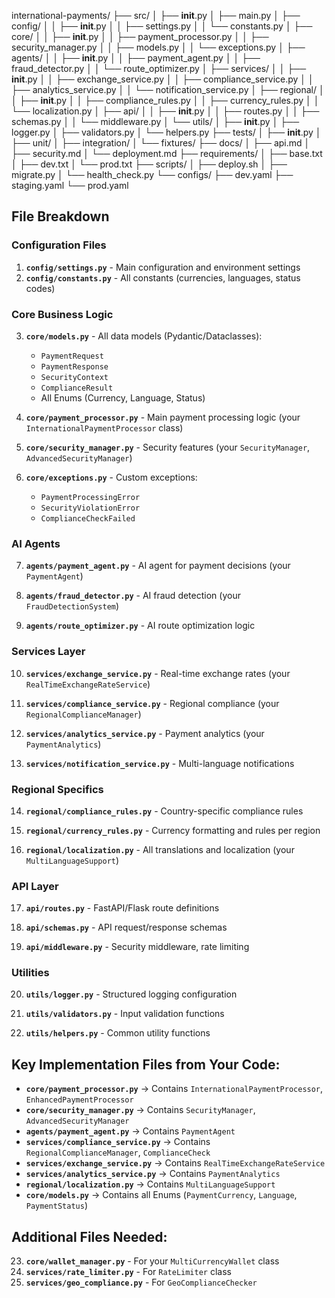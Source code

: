 international-payments/
├── src/
│   ├── __init__.py
│   ├── main.py
│   ├── config/
│   │   ├── __init__.py
│   │   ├── settings.py
│   │   └── constants.py
│   ├── core/
│   │   ├── __init__.py
│   │   ├── payment_processor.py
│   │   ├── security_manager.py
│   │   ├── models.py
│   │   └── exceptions.py
│   ├── agents/
│   │   ├── __init__.py
│   │   ├── payment_agent.py
│   │   ├── fraud_detector.py
│   │   └── route_optimizer.py
│   ├── services/
│   │   ├── __init__.py
│   │   ├── exchange_service.py
│   │   ├── compliance_service.py
│   │   ├── analytics_service.py
│   │   └── notification_service.py
│   ├── regional/
│   │   ├── __init__.py
│   │   ├── compliance_rules.py
│   │   ├── currency_rules.py
│   │   └── localization.py
│   ├── api/
│   │   ├── __init__.py
│   │   ├── routes.py
│   │   ├── schemas.py
│   │   └── middleware.py
│   └── utils/
│       ├── __init__.py
│       ├── logger.py
│       ├── validators.py
│       └── helpers.py
├── tests/
│   ├── __init__.py
│   ├── unit/
│   ├── integration/
│   └── fixtures/
├── docs/
│   ├── api.md
│   ├── security.md
│   └── deployment.md
├── requirements/
│   ├── base.txt
│   ├── dev.txt
│   └── prod.txt
├── scripts/
│   ├── deploy.sh
│   ├── migrate.py
│   └── health_check.py
└── configs/
    ├── dev.yaml
    ├── staging.yaml
    └── prod.yaml


## File Breakdown

### Configuration Files
1. **`config/settings.py`** - Main configuration and environment settings
2. **`config/constants.py`** - All constants (currencies, languages, status codes)

### Core Business Logic
3. **`core/models.py`** - All data models (Pydantic/Dataclasses):
   - `PaymentRequest`
   - `PaymentResponse` 
   - `SecurityContext`
   - `ComplianceResult`
   - All Enums (Currency, Language, Status)

4. **`core/payment_processor.py`** - Main payment processing logic (your `InternationalPaymentProcessor` class)

5. **`core/security_manager.py`** - Security features (your `SecurityManager`, `AdvancedSecurityManager`)

6. **`core/exceptions.py`** - Custom exceptions:
   - `PaymentProcessingError`
   - `SecurityViolationError`
   - `ComplianceCheckFailed`

### AI Agents
7. **`agents/payment_agent.py`** - AI agent for payment decisions (your `PaymentAgent`)

8. **`agents/fraud_detector.py`** - AI fraud detection (your `FraudDetectionSystem`)

9. **`agents/route_optimizer.py`** - AI route optimization logic

### Services Layer
10. **`services/exchange_service.py`** - Real-time exchange rates (your `RealTimeExchangeRateService`)

11. **`services/compliance_service.py`** - Regional compliance (your `RegionalComplianceManager`)

12. **`services/analytics_service.py`** - Payment analytics (your `PaymentAnalytics`)

13. **`services/notification_service.py`** - Multi-language notifications

### Regional Specifics
14. **`regional/compliance_rules.py`** - Country-specific compliance rules

15. **`regional/currency_rules.py`** - Currency formatting and rules per region

16. **`regional/localization.py`** - All translations and localization (your `MultiLanguageSupport`)

### API Layer
17. **`api/routes.py`** - FastAPI/Flask route definitions

18. **`api/schemas.py`** - API request/response schemas

19. **`api/middleware.py`** - Security middleware, rate limiting

### Utilities
20. **`utils/logger.py`** - Structured logging configuration

21. **`utils/validators.py`** - Input validation functions

22. **`utils/helpers.py`** - Common utility functions

## Key Implementation Files from Your Code:

- **`core/payment_processor.py`** → Contains `InternationalPaymentProcessor`, `EnhancedPaymentProcessor`
- **`core/security_manager.py`** → Contains `SecurityManager`, `AdvancedSecurityManager`
- **`agents/payment_agent.py`** → Contains `PaymentAgent` 
- **`services/compliance_service.py`** → Contains `RegionalComplianceManager`, `ComplianceCheck`
- **`services/exchange_service.py`** → Contains `RealTimeExchangeRateService`
- **`services/analytics_service.py`** → Contains `PaymentAnalytics`
- **`regional/localization.py`** → Contains `MultiLanguageSupport`
- **`core/models.py`** → Contains all Enums (`PaymentCurrency`, `Language`, `PaymentStatus`)

## Additional Files Needed:

23. **`core/wallet_manager.py`** - For your `MultiCurrencyWallet` class
24. **`services/rate_limiter.py`** - For `RateLimiter` class
25. **`services/geo_compliance.py`** - For `GeoComplianceChecker`